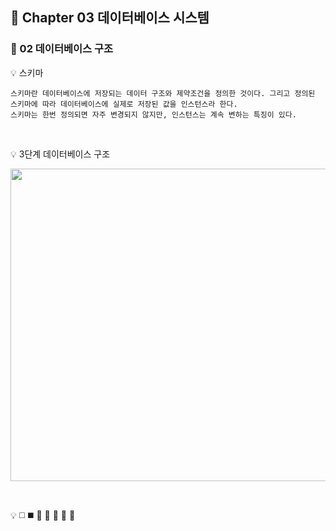 ## 📒 Chapter 03 데이터베이스 시스템
### 📗 02 데이터베이스 구조

💡 스키마

    스키마란 데이터베이스에 저장되는 데이터 구조와 제약조건을 정의한 것이다. 그리고 정의된 스키마에 따라 데이터베이스에 실제로 저장된 값을 인스턴스라 한다.
    스키마는 한번 정의되면 자주 변경되지 않지만, 인스턴스는 계속 변하는 특징이 있다. 
</br>

💡 3단계 데이터베이스 구조
<p align="center"><img src="https://user-images.githubusercontent.com/45066381/136753011-7d634afe-070e-4b52-9025-4e55cd11289b.jpg" width="800" height="500"/></p>



</br>


💡 ◻️ ◼️ 📗 📒 📘 📌 📍
